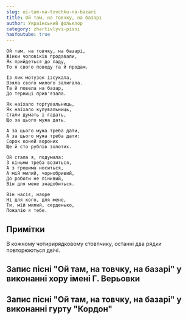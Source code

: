 ```yaml
---
slug: oi-tam-na-tovchku-na-bazari
title: Ой там, на товчку, на базарі
author: Український фольклор
category: zhartivlyvi-pisni
hasYoutube: true
---
```

```
Ой там, на товчку, на базарі,
Жінки чоловіків продавали,
Як прийдеться до ладу,
То я свого поведу та й продам.
```

```
Із лик мотузок ізсукала,
Взяла свого милого залигала.
Та й повела на базар,
До терниці прив'язала.
```

```
Як наїхало торгувальниць,
Як наїхало купувальниць,
Стали думать і гадать,
Що за цього мужа дать.
```

```
А за цього мужа треба дати,
А за цього мужа треба дати:
Сорок коней вороних
Ще й сто рублів золотих.
```

```
Ой стала я, подумала:
З кіньми треба возиться,
А з грошима носиться,
А мій милий, чорнобривий,
До роботи не лінивий,
Він для мене знадобиться.
```

```
Він насіє, наоре
Ні для кого, для мене,
Ти, мій милий, серденько,
Пожалію я тебе.
```

## Примітки

В кожному чотирирядковому стовпчику, останні два рядки повторюються двічі.

## Запис пісні "Ой там, на товчку, на базарі" у виконанні хору імені Г. Верьовки

<YoutubeIframe id="KIaqh55YKIw" className="md:w-4/5" />

## Запис пісні "Ой там, на товчку, на базарі" у виконанні гурту "Кордон"

<YoutubeIframe id="1_dsCTZACGc" className="md:w-4/5" />
